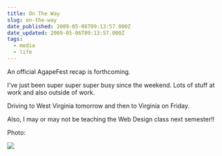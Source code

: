 ```yaml
---
title: On The Way
slug: on-the-way
date_published: 2009-05-06T09:13:57.000Z
date_updated: 2009-05-06T09:13:57.000Z
tags:
  - media
  - life
---
```


An official AgapeFest recap is forthcoming.

I've just been super super super busy since the weekend. Lots of stuff at work and also outside of work.

Driving to West Virginia tomorrow and then to Virginia on Friday.

Also, I may or may not be teaching the Web Design class next semester!!

Photo:

[![](http://farm4.static.flickr.com/3647/3501524718_ecd2a39515_b.jpg)](http://farm4.static.flickr.com/3647/3501524718_ecd2a39515_b.jpg)
